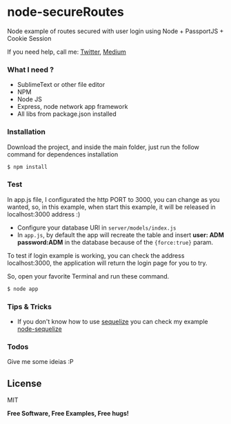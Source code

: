 # node-secureRoutes
Node example of routes secured with user login using Node + PassportJS + Cookie Session

If you need help, call me:
[Twitter](https://twitter.com/thihenos), [Medium](https://medium.com/@thihenos)

### What I need ?

* SublimeText or other file editor
* NPM
* Node JS
* Express, node network app framework
* All libs from package.json installed

### Installation

Download the project, and inside the main folder, just run the follow command for dependences installation

```sh
$ npm install
```

### Test
In app.js file, I configurated the http PORT to 3000, you can change as you wanted, so, in this example, when start this example, it will be released in localhost:3000 address :)

 - Configure your database URI in `server/models/index.js`
 - In `app.js`, by default the app will recreate the table and insert **user: ADM password:ADM** in the database because of the `{force:true}` param.

To test if login example is working, you can check the address localhost:3000, the application will return the login page for you to try. 

So, open your favorite Terminal and run these command.
```sh
$ node app
```

### Tips & Tricks

 - If you don't know how to use [sequelize](https://github.com/sequelize/sequelize) you can check my example [node-sequelize](https://github.com/thihenos/node-sequelize)

### Todos
Give me some ideias :P

License
----
MIT

**Free Software, Free Examples, Free hugs!**